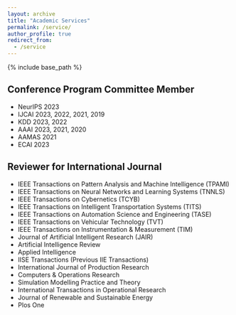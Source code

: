 ```yaml
---
layout: archive
title: "Academic Services"
permalink: /service/
author_profile: true
redirect_from:
  - /service
---
```


{% include base_path %}

Conference Program Committee Member
------
* NeurIPS 2023
* IJCAI 2023, 2022, 2021, 2019
* KDD 2023, 2022
* AAAI 2023, 2021, 2020
* AAMAS 2021
* ECAI 2023

Reviewer for International Journal
------
* IEEE Transactions on Pattern Analysis and Machine Intelligence (TPAMI)
* IEEE Transactions on Neural Networks and Learning Systems (TNNLS)
* IEEE Transactions on Cybernetics (TCYB)
* IEEE Transactions on Intelligent Transportation Systems (TITS)
* IEEE Transactions on Automation Science and Engineering (TASE)
* IEEE Transactions on Vehicular Technology (TVT)
* IEEE Transactions on Instrumentation & Measurement (TIM)
* Journal of Artificial Intelligent Research (JAIR)
* Artificial Intelligence Review
* Applied Intelligence
* IISE Transactions (Previous IIE Transactions)
* International Journal of Production Research
* Computers & Operations Research
* Simulation Modelling Practice and Theory
* International Transactions in Operational Research
* Journal of Renewable and Sustainable Energy
* Plos One
